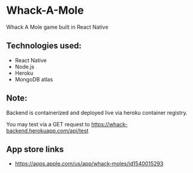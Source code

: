 # Whack-A-Mole
 Whack A Mole game built in React Native
 
 
 ## Technologies used:
 - React Native
 - Node.js 
 - Heroku 
 - MongoDB atlas
 
 
 
 ## Note:
 
 Backend is containerized and deployed live via heroku container registry.
 
 You may test via a GET request to https://whack-backend.herokuapp.com/api/test
 
 
 ## App store links
 
 - https://apps.apple.com/us/app/whack-moles/id1540015293
